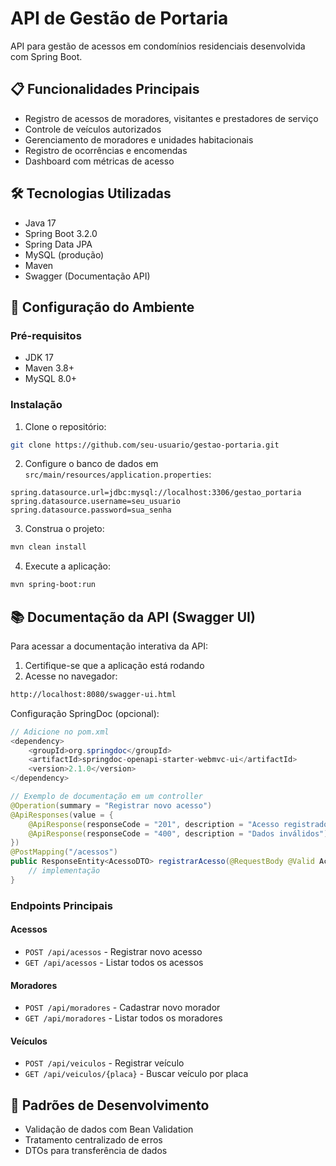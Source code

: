 # API de Gestão de Portaria

API para gestão de acessos em condomínios residenciais desenvolvida com Spring Boot.

## 📋 Funcionalidades Principais
- Registro de acessos de moradores, visitantes e prestadores de serviço
- Controle de veículos autorizados
- Gerenciamento de moradores e unidades habitacionais
- Registro de ocorrências e encomendas
- Dashboard com métricas de acesso

## 🛠 Tecnologias Utilizadas
- Java 17
- Spring Boot 3.2.0
- Spring Data JPA
- MySQL (produção)
- Maven
- Swagger (Documentação API)

## 🚀 Configuração do Ambiente

### Pré-requisitos
- JDK 17
- Maven 3.8+
- MySQL 8.0+

### Instalação
1. Clone o repositório:
```bash
git clone https://github.com/seu-usuario/gestao-portaria.git
```

2. Configure o banco de dados em `src/main/resources/application.properties`:
```properties
spring.datasource.url=jdbc:mysql://localhost:3306/gestao_portaria
spring.datasource.username=seu_usuario
spring.datasource.password=sua_senha
```

3. Construa o projeto:
```bash
mvn clean install
```

4. Execute a aplicação:
```bash
mvn spring-boot:run
```

## 📚 Documentação da API (Swagger UI)

Para acessar a documentação interativa da API:

1. Certifique-se que a aplicação está rodando
2. Acesse no navegador:
```bash
http://localhost:8080/swagger-ui.html
```

Configuração SpringDoc (opcional):
```java
// Adicione no pom.xml
<dependency>
    <groupId>org.springdoc</groupId>
    <artifactId>springdoc-openapi-starter-webmvc-ui</artifactId>
    <version>2.1.0</version>
</dependency>

// Exemplo de documentação em um controller
@Operation(summary = "Registrar novo acesso")
@ApiResponses(value = {
    @ApiResponse(responseCode = "201", description = "Acesso registrado"),
    @ApiResponse(responseCode = "400", description = "Dados inválidos")
})
@PostMapping("/acessos")
public ResponseEntity<AcessoDTO> registrarAcesso(@RequestBody @Valid AcessoCreateDTO acessoDTO) {
    // implementação
}
```

### Endpoints Principais

#### Acessos
- `POST /api/acessos` - Registrar novo acesso
- `GET /api/acessos` - Listar todos os acessos

#### Moradores
- `POST /api/moradores` - Cadastrar novo morador
- `GET /api/moradores` - Listar todos os moradores

#### Veículos
- `POST /api/veiculos` - Registrar veículo
- `GET /api/veiculos/{placa}` - Buscar veículo por placa


## 📝 Padrões de Desenvolvimento
- Validação de dados com Bean Validation
- Tratamento centralizado de erros
- DTOs para transferência de dados
